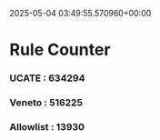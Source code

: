 2025-05-04 03:49:55.570960+00:00
# Rule Counter 
 ### UCATE : 634294

 ### Veneto : 516225

 ### Allowlist : 13930